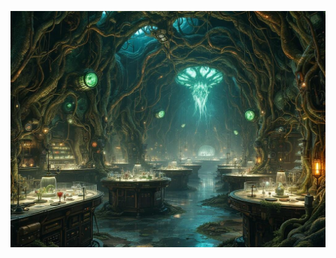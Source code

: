 ![A vast biological laboratory chamber with walls of living tissue and pulsing organic machinery. Tubes of flowing fluids connect growth pods filled with mutating specimens. Victorian-era scientific equipment merged with living flesh. Biopunk horror meets gothic architecture, with eerie bioluminescent lighting.](illustration_caption_2.jpeg)